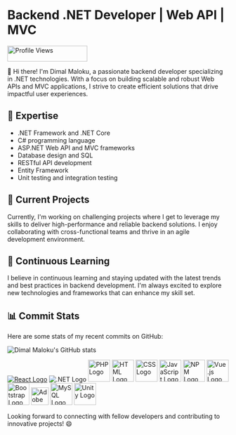 # Backend .NET Developer | Web API | MVC

<img src="https://komarev.com/ghpvc/?username=DimalMaloku1&color=green" alt="Profile Views" width="182" height="36">

👋 Hi there! I'm Dimal Maloku, a passionate backend developer specializing in .NET technologies. With a focus on building scalable and robust Web APIs and MVC applications, I strive to create efficient solutions that drive impactful user experiences.

## 🚀 Expertise

- .NET Framework and .NET Core
- C# programming language
- ASP.NET Web API and MVC frameworks
- Database design and SQL
- RESTful API development
- Entity Framework
- Unit testing and integration testing

## 💼 Current Projects

Currently, I'm working on challenging projects where I get to leverage my skills to deliver high-performance and reliable backend solutions. I enjoy collaborating with cross-functional teams and thrive in an agile development environment.

## 🌱 Continuous Learning

I believe in continuous learning and staying updated with the latest trends and best practices in backend development. I'm always excited to explore new technologies and frameworks that can enhance my skill set.



## 📊 Commit Stats

Here are some stats of my recent commits on GitHub:


![Dimal Maloku's GitHub stats](https://github-readme-stats.vercel.app/api?username=DimalMaloku1&show_icons=true&theme=radical)











[![React Logo](https://upload.wikimedia.org/wikipedia/commons/thumb/a/a7/React-icon.svg/50px-React-icon.svg.png)](https://reactjs.org/)
![.NET Logo](https://upload.wikimedia.org/wikipedia/commons/thumb/e/ee/.NET_Core_Logo.svg/50px-.NET_Core_Logo.svg.png)
<img src="https://img.icons8.com/color/100/000000/php.png" alt="PHP Logo" width="50">
<img src="https://img.icons8.com/color/100/000000/html-5--v1.png" alt="HTML Logo" width="50">
<img src="https://img.icons8.com/color/100/000000/css3.png" alt="CSS Logo" width="50">
<img src="https://img.icons8.com/color/100/000000/javascript--v1.png" alt="JavaScript Logo" width="50">
<img src="https://upload.wikimedia.org/wikipedia/commons/thumb/d/db/Npm-logo.svg/256px-Npm-logo.svg.png" alt="NPM Logo" width="50">
<img src="https://vuejs.org/images/logo.png" alt="Vue.js Logo" width="50">
<img src="https://getbootstrap.com/docs/5.0/assets/brand/bootstrap-logo.svg" alt="Bootstrap Logo" width="50">
<img src="https://upload.wikimedia.org/wikipedia/commons/c/c2/Adobe_XD_CC_icon.svg" alt="Adobe XD Logo" width="40">
<img src="https://dev.mysql.com/common/logos/logo-mysql-170x115.png" alt="MySQL Logo" width="50">
<img src="https://unity.com/profiles/unity3d/themes/unity/images/company/brand/logos/primary/unity-master-black.svg" alt="Unity Logo" width="50">







Looking forward to connecting with fellow developers and contributing to innovative projects! 😄






